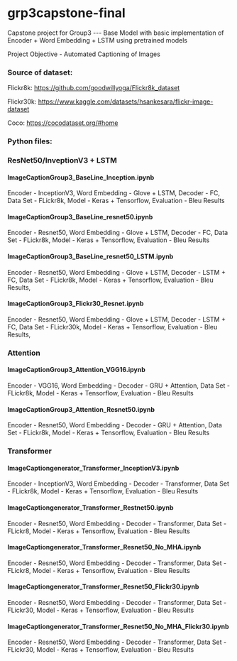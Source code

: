 # grp3capstone-final

Capstone project for Group3 --- Base Model with basic implementation of Encoder + Word Embedding + LSTM using pretrained models

Project Objective - Automated Captioning of Images

### Source of dataset:

Flickr8k: https://github.com/goodwillyoga/Flickr8k_dataset

Flickr30k: https://www.kaggle.com/datasets/hsankesara/flickr-image-dataset

Coco: https://cocodataset.org/#home

### Python files:

### ResNet50/InveptionV3 + LSTM

#### ImageCaptionGroup3_BaseLine_Inception.ipynb

Encoder - InceptionV3, Word Embedding - Glove + LSTM, Decoder - FC, Data Set - FLickr8k, Model - Keras + Tensorflow, Evaluation - Bleu Results

#### ImageCaptionGroup3_BaseLine_resnet50.ipynb

Encoder - Resnet50, Word Embedding - Glove + LSTM, Decoder - FC, Data Set - FLickr8k, Model - Keras + Tensorflow, Evaluation - Bleu Results

#### ImageCaptionGroup3_BaseLine_resnet50_LSTM.ipynb

Encoder - Resnet50, Word Embedding - Glove + LSTM, Decoder - LSTM + FC, Data Set - FLickr8k, Model - Keras + Tensorflow, Evaluation - Bleu Results,

#### ImageCaptionGroup3_Flickr30_Resnet.ipynb

Encoder - Resnet50, Word Embedding - Glove + LSTM, Decoder - LSTM + FC, Data Set - FLickr30k, Model - Keras + Tensorflow, Evaluation - Bleu Results,


### Attention

#### ImageCaptionGroup3_Attention_VGG16.ipynb

Encoder - VGG16, Word Embedding - Decoder - GRU + Attention, Data Set - FLickr8k, Model - Keras + Tensorflow, Evaluation - Bleu Results

#### ImageCaptionGroup3_Attention_Resnet50.ipynb

Encoder - Resnet50, Word Embedding - Decoder - GRU + Attention, Data Set - FLickr8k, Model - Keras + Tensorflow, Evaluation - Bleu Results


### Transformer

#### ImageCaptiongenerator_Transformer_InceptionV3.ipynb

Encoder - InceptionV3, Word Embedding - Decoder - Transformer, Data Set - FLickr8k, Model - Keras + Tensorflow, Evaluation - Bleu Results

#### ImageCaptiongenerator_Transformer_Restnet50.ipynb

Encoder - Resnet50, Word Embedding - Decoder - Transformer, Data Set - FLickr8, Model - Keras + Tensorflow, Evaluation - Bleu Results

#### ImageCaptiongenerator_Transformer_Resnet50_No_MHA.ipynb

Encoder - Resnet50, Word Embedding - Decoder - Transformer, Data Set - FLickr8, Model - Keras + Tensorflow, Evaluation - Bleu Results

#### ImageCaptiongenerator_Transformer_Resnet50_Flickr30.ipynb

Encoder - Resnet50, Word Embedding - Decoder - Transformer, Data Set - FLickr30, Model - Keras + Tensorflow, Evaluation - Bleu Results

#### ImageCaptiongenerator_Transformer_Resnet50_No_MHA_Flickr30.ipynb

Encoder - Resnet50, Word Embedding - Decoder - Transformer, Data Set - FLickr30, Model - Keras + Tensorflow, Evaluation - Bleu Results

